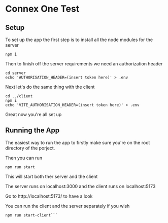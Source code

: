 # Connex One Test

## Setup

To set up the app the first step is to install all the node modules for the server

```npm i```

Then to finish off the server requirements we need an authorization header

```
cd server
echo 'AUTHORISATION_HEADER=(insert token here)' > .env
```

Next let's do the same thing with the client

```
cd ../client
npm i
echo 'VITE_AUTHORISATION_HEADER=(insert token here)' > .env
```

Great now you're all set up

## Running the App

The easiest way to run the app to firstly make sure you're on the root directory of the porject.

Then you can run

```npm run start```

This will start both ther server and the client

The server runs on localhost:3000 and the client runs on localhost:5173

Go to http://localhost:5173/ to have a look

You can run the client and the server separately if you wish

```npm run start-server
npm run start-client```